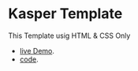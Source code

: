 # Kasper Template

This Template usig HTML & CSS Only

- [live Demo](https://mohamedyahia831.github.io/Design_Number_Two/).<br>
- [code](https://github.com/MohamedYahia831/Design_Number_Two/blob/main/index.html).
